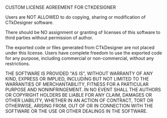 CUSTOM LICENSE AGREEMENT FOR CTKDESIGNER

Users are NOT ALLOWED to do copying, sharing or modification of CTkDesigner software. 

There should be NO assignment or granting of licenses of this software to third parties without permission of author.

The exported code or files generated from CTkDesigner are not placed under this license. Users have complete freedom to use the exported code for any purpose, including commercial or non-commercial, without any restrictions.

THE SOFTWARE IS PROVIDED "AS IS", WITHOUT WARRANTY OF ANY KIND, EXPRESS OR
IMPLIED, INCLUDING BUT NOT LIMITED TO THE WARRANTIES OF MERCHANTABILITY,
FITNESS FOR A PARTICULAR PURPOSE AND NONINFRINGEMENT. IN NO EVENT SHALL THE
AUTHORS OR COPYRIGHT HOLDERS BE LIABLE FOR ANY CLAIM, DAMAGES OR OTHER
LIABILITY, WHETHER IN AN ACTION OF CONTRACT, TORT OR OTHERWISE, ARISING FROM,
OUT OF OR IN CONNECTION WITH THE SOFTWARE OR THE USE OR OTHER DEALINGS IN THE
SOFTWARE.
